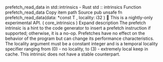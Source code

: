 prefetch_read_data in std::intrinsics - Rust
std
::
intrinsics
Function
prefetch_read_data
Copy item path
Source
pub unsafe fn prefetch_read_data<T>(data:
*const T
, locality:
i32
)
🔬
This is a nightly-only experimental API. (
core_intrinsics
)
Expand description
The
prefetch
intrinsic is a hint to the code generator to insert a prefetch instruction
if supported; otherwise, it is a no-op.
Prefetches have no effect on the behavior of the program but can change its performance
characteristics.
The
locality
argument must be a constant integer and is a temporal locality specifier
ranging from (0) - no locality, to (3) - extremely local keep in cache.
This intrinsic does not have a stable counterpart.